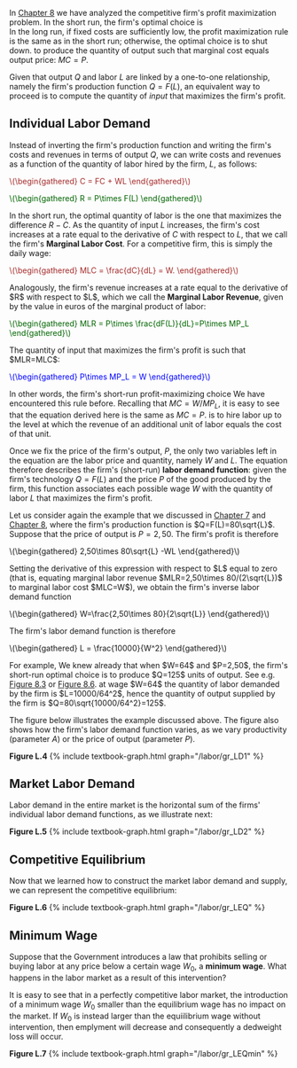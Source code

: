 


In <a href="{{ site.baseurl }}/en/I/8/1">Chapter 8</a> we have analyzed the competitive firm's profit maximization problem. In the short run, the firm's optimal choice is  
<span class="marginnote">
In the long run, if fixed costs are sufficiently low, the profit maximization rule is the same as in the short run; otherwise, the optimal choice is to shut down.
</span>
to produce the quantity of output such that marginal cost equals output price: $MC=P$.

Given that output $Q$ and labor $L$ are linked by a one-to-one relationship, namely the firm's production function $Q=F(L)$, an equivalent way to proceed is to compute the quantity of <i>input</i> that maximizes the firm's profit.


<h2 id="SUBSEC_LD1">Individual Labor Demand</h2>

Instead of inverting the firm's production function and writing the firm's costs and revenues in terms of output $Q$, we can write costs and revenues as a function of the quantity of labor hired by the firm, $L$, as follows:

<p><span style="color: Brown;">
\(\begin{gathered}
 C = FC + WL
\end{gathered}\)
</span></p>

<p><span style="color: Darkgreen;">
\(\begin{gathered}
 R = P\times F(L)
\end{gathered}\)
</span></p>

In the short run, the optimal quantity of labor is the one that maximizes the difference $R-C$. As the quantity of input $L$ increases, the firm's cost increases at a rate equal to the derivative of $C$ with respect to $L$, that we call the firm's <b>Marginal Labor Cost</b>. For a competitive firm, this is simply the daily wage:
<p><span style="color: Brown;">
\(\begin{gathered}
 MLC = \frac{dC}{dL} = W.
\end{gathered}\)
</span></p>
Analogously, the firm's revenue increases at a rate equal to the derivative of $R$ with respect to $L$, which we call the <b>Marginal Labor Revenue</b>, given by the value in euros of the marginal product of labor:
<p><span style="color: Darkgreen;">
\(\begin{gathered}
 MLR = P\times \frac{dF(L)}{dL}=P\times MP_L
\end{gathered}\)
</span></p>
The quantity of input that maximizes the firm's profit is such that $MLR=MLC$:

<p><span style="color: Blue;">
\(\begin{gathered}
 P\times MP_L = W
\end{gathered}\)
</span></p>

In other words, the firm's short-run profit-maximizing choice 
<span class="marginnote">
We have encountered this rule before. Recalling that $MC=W/MP_L$, it is easy to see that the equation derived here is the same as $MC=P$.
</span>
is to hire labor up to the level at which the revenue of an additional unit of labor equals the cost of that unit.

Once we fix the price of the firm's output, $P$, the only two variables left in the equation are the labor price and quantity, namely $W$ and $L$. The equation therefore describes the firm's (short-run) <b>labor demand function</b>: given the firm's technology $Q=F(L)$ and the price $P$ of the good produced by the firm, this function associates each possible wage $W$ with the quantity of labor $L$ that maximizes the firm's profit. 

Let us consider again the example that we discussed in <a href="{{ site.baseurl }}/en/I/7/1">Chapter 7</a> and <a href="{{ site.baseurl }}/en/I/8/1">Chapter 8</a>, where the firm's production function is $Q=F(L)=80\sqrt{L}$. Suppose that the price of output is $P=2,50$. The firm's profit is therefore
<p><span>
\(\begin{gathered}
 2,50\times 80\sqrt{L} -WL
\end{gathered}\)
</span></p>
Setting the derivative of this expression with respect to $L$ equal to zero (that is, equating marginal labor revenue $MLR=2,50\times 80/(2\sqrt{L})$ to marginal labor cost $MLC=W$), we obtain the firm's inverse labor demand function
<p><span>
\(\begin{gathered}
 W=\frac{2,50\times 80}{2\sqrt{L}}
\end{gathered}\)
</span></p>
The firm's labor demand function is therefore
<p><span>
\(\begin{gathered}
 L = \frac{10000}{W^2}
\end{gathered}\)
</span></p>
For example,
<span class="marginnote">
We knew already that when $W=64$ and $P=2,50$, the firm's short-run optimal choice is to produce $Q=125$ units of output. See e.g. <a href="{{ site.baseurl }}/en/I/8/1#gr_RC">Figure 8.3</a> or 
<a href="{{ site.baseurl }}/en/I/8/2#gr_supply1">Figure 8.6</a>.
</span>
at wage $W=64$ the quantity of labor demanded by the firm is $L=10000/64^2$, hence the quantity of output supplied by the firm is $Q=80\sqrt{10000/64^2}=125$.

The figure below illustrates the example discussed above. The figure also shows how the firm's labor demand function varies, as we vary productivity (parameter $A$) or the price of output (parameter $P$). 

<a id="gr_LD1"><strong>Figure L.4</strong></a>
{% include textbook-graph.html graph="/labor/gr_LD1" %}












<h2 id="SUBSEC_LD2">Market Labor Demand</h2>

Labor demand in the entire market is the horizontal sum of the firms' individual labor demand functions, as we illustrate next:

<a id="gr_LD2"><strong>Figure L.5</strong></a>
{% include textbook-graph.html graph="/labor/gr_LD2" %}







<h2 id="SUBSEC_LEQ">Competitive Equilibrium</h2>

Now that we learned how to construct the market labor demand and supply, we can represent the competitive equilibrium:



<a id="gr_LEQ"><strong>Figure L.6</strong></a>
{% include textbook-graph.html graph="/labor/gr_LEQ" %}











<h2 id="SUBSEC_MW1">Minimum Wage</h2>

Suppose that the Government introduces a law that prohibits selling or buying labor at any price below a certain wage $W_0$, a <b>minimum wage</b>. What happens in the labor market as a result of this intervention?

It is easy to see that in a perfectly competitive labor market, the introduction of a minimum wage $W_0$ smaller than the equilibrium wage has no impact on the market. If $W_0$ is instead larger than the equiilibrium wage without intervention, then emplyment will decrease and consequently a dedweight loss will occur.

<a id="gr_LEQmin"><strong>Figure L.7</strong></a>
{% include textbook-graph.html graph="/labor/gr_LEQmin" %}






